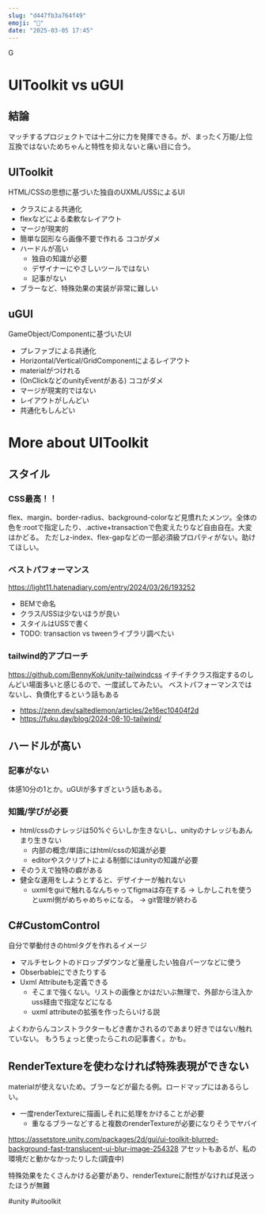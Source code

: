 ```yaml
---
slug: "d447fb3a764f49"
emoji: "🧰"
date: "2025-03-05 17:45"
---
```

G
# UIToolkit vs uGUI
## 結論
マッチするプロジェクトでは十二分に力を発揮できる。が、まったく万能/上位互換ではないためちゃんと特性を抑えないと痛い目に合う。

## UIToolkit
HTML/CSSの思想に基づいた独自のUXML/USSによるUI
- クラスによる共通化
- flexなどによる柔軟なレイアウト
- マージが現実的
- 簡単な図形なら画像不要で作れる
ココがダメ
- ハードルが高い
    - 独自の知識が必要
    - デザイナーにやさしいツールではない
    - 記事がない
- ブラーなど、特殊効果の実装が非常に難しい
## uGUI
GameObject/Componentに基づいたUI
- プレファブによる共通化
- Horizontal/Vertical/GridComponentによるレイアウト
- materialがつけれる
- (OnClickなどのunityEventがある)
ココがダメ
- マージが現実的ではない
- レイアウトがしんどい
- 共通化もしんどい
# More about UIToolkit
## スタイル
### CSS最高！！
flex、margin、border-radius、background-colorなど見慣れたメンツ。全体の色を:rootで指定したり、.active+transactionで色変えたりなど自由自在。大変はかどる。
ただしz-index、flex-gapなどの一部必須級プロパティがない。助けてほしい。
### ベストパフォーマンス
https://light11.hatenadiary.com/entry/2024/03/26/193252
- BEMで命名
- クラス/USSは少ないほうが良い
- スタイルはUSSで書く
- TODO: transaction vs tweenライブラリ調べたい
### tailwind的アプローチ
https://github.com/BennyKok/unity-tailwindcss
イチイチクラス指定するのしんどい場面多いと感じるので、一度試してみたい。
ベストパフォーマンスではないし、負債化するという話もある
- https://zenn.dev/saltedlemon/articles/2e16ec10404f2d
- https://fuku.day/blog/2024-08-10-tailwind/
## ハードルが高い
### 記事がない
体感10分の1とか。uGUIが多すぎという話もある。
### 知識/学びが必要
- html/cssのナレッジは50%ぐらいしか生きないし、unityのナレッジもあんまり生きない
    - 内部の概念/単語にはhtml/cssの知識が必要
    - editorやスクリプトによる制御にはunityの知識が必要
- そのうえで独特の癖がある
- 健全な運用をしようとすると、デザイナーが触れない
    - uxmlをguiで触れるなんちゃってfigmaは存在する
    → しかしこれを使うとuxml側がめちゃめちゃになる。
    → git管理が終わる
## C#CustomControl
自分で挙動付きのhtmlタグを作れるイメージ
- マルチセレクトのドロップダウンなど量産したい独自パーツなどに使う
- Obserbableにできたりする
- Uxml Attributeも定義できる
    - そこまで強くない。リストの画像とかはだいぶ無理で、外部から注入かuss経由で指定などになる
    - uxml attributeの拡張を作ったらいける説

よくわからんコンストラクターもどき書かされるのであまり好きではない/触れていない。
もうちょっと使ったらこれの記事書く。かも。
## RenderTextureを使わなければ特殊表現ができない
materialが使えないため。ブラーなどが最たる例。ロードマップにはあるらしい。
- 一度renderTextureに描画しそれに処理をかけることが必要
    - 重なるブラーなどすると複数のrenderTextureが必要になりそうでヤバイ

https://assetstore.unity.com/packages/2d/gui/ui-toolkit-blurred-background-fast-translucent-ui-blur-image-254328
アセットもあるが、私の環境だと動かなかったりした(調査中)

特殊効果をたくさんかける必要があり、renderTextureに耐性がなければ見送ったほうが無難

#unity #uitoolkit